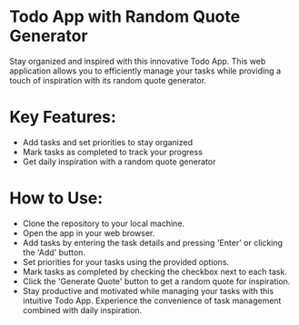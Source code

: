# Todo App with Random Quote Generator
Stay organized and inspired with this innovative Todo App. This web application allows you to efficiently manage your tasks while providing a touch of inspiration with its random quote generator.

# Key Features:
- Add tasks and set priorities to stay organized
- Mark tasks as completed to track your progress
- Get daily inspiration with a random quote generator

# How to Use:
- Clone the repository to your local machine.
- Open the app in your web browser.
- Add tasks by entering the task details and pressing 'Enter' or clicking the 'Add' button.
- Set priorities for your tasks using the provided options.
- Mark tasks as completed by checking the checkbox next to each task.
- Click the 'Generate Quote' button to get a random quote for inspiration.
- Stay productive and motivated while managing your tasks with this intuitive Todo App. Experience the convenience of task management combined with daily inspiration.

